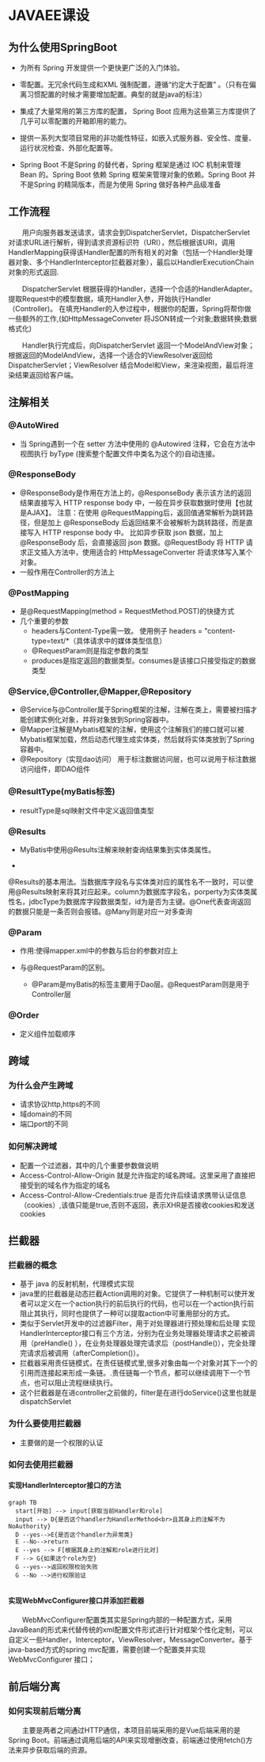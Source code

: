 # JAVAEE课设

## 为什么使用SpringBoot

+ 为所有 Spring 开发提供一个更快更广泛的入门体验。

+ 零配置。无冗余代码生成和XML 强制配置，遵循“约定大于配置” 。（只有在偏离习惯配置的时候才需要增加配置。典型的就是java的标注）

+ 集成了大量常用的第三方库的配置， Spring Boot 应用为这些第三方库提供了几乎可以零配置的开箱即用的能力。

+ 提供一系列大型项目常用的非功能性特征，如嵌入式服务器、安全性、度量、运行状况检查、外部化配置等。

+ Spring Boot 不是Spring 的替代者，Spring 框架是通过 IOC 机制来管理 Bean 的。Spring Boot 依赖 Spring 框架来管理对象的依赖。Spring Boot 并不是Spring
  的精简版本，而是为使用 Spring 做好各种产品级准备

## 工作流程

&emsp;&emsp;用户向服务器发送请求，请求会到DispatcherServlet，DispatcherServlet
对请求URL进行解析，得到请求资源标识符（URI），然后根据该URI，调用HandlerMapping获得该Handler配置的所有相关的对象（包括一个Handler处理器对象、多个HandlerInterceptor拦截器对象），最后以HandlerExecutionChain对象的形式返回.

&emsp;&emsp;DispatcherServlet 根据获得的Handler，选择一个合适的HandlerAdapter。提取Request中的模型数据，填充Handler入参，开始执行Handler（Controller)。
在填充Handler的入参过程中，根据你的配置，Spring将帮你做一些额外的工作,(如HttpMessageConveter 将JSON转成一个对象;数据转换;数据格式化)

&emsp;&emsp;Handler执行完成后，向DispatcherServlet
返回一个ModelAndView对象；根据返回的ModelAndView，选择一个适合的ViewResolver返回给DispatcherServlet；ViewResolver
结合Model和View，来渲染视图，最后将渲染结果返回给客户端。

## 注解相关

### @AutoWired

+ 当 Spring遇到一个在 setter 方法中使用的 @Autowired 注释，它会在方法中视图执行 byType (搜索整个配置文件中类名为这个的)自动连接。

### @ResponseBody

+ @ResponseBody是作用在方法上的，@ResponseBody 表示该方法的返回结果直接写入 HTTP response body 中，一般在异步获取数据时使用【也就是AJAX】。 注意：在使用
  @RequestMapping后，返回值通常解析为跳转路径，但是加上 @ResponseBody 后返回结果不会被解析为跳转路径，而是直接写入 HTTP response body 中。 比如异步获取 json 数据，加上
  @ResponseBody 后，会直接返回 json 数据。@RequestBody 将 HTTP 请求正文插入方法中，使用适合的 HttpMessageConverter 将请求体写入某个对象。
+ 一般作用在Controller的方法上

### @PostMapping

+ 是@RequestMapping(method = RequestMethod.POST)的快捷方式
+ 几个重要的参数
    + headers与Content-Type需一致。 使用例子 headers = "content-type=text/*（具体请求中的媒体类型信息）
    + @RequestParam则是指定参数的类型
    + produces是指定返回的数据类型。consumes是该接口只接受指定的数据类型

### @Service,@Controller,@Mapper,@Repository

+ @Service与@Controller属于Spring框架的注解，注解在类上，需要被扫描才能创建实例化对象，并将对象放到Spring容器中。
+ @Mapper注解是Mybatis框架的注解，使用这个注解我们的接口就可以被Mybatis框架加载，然后动态代理生成实体类，然后就将实体类放到了Spring容器中。
+ @Repository（实现dao访问） 用于标注数据访问层，也可以说用于标注数据访问组件，即DAO组件

### @ResultType(myBatis标签)

+ resultType是sql映射文件中定义返回值类型

### @Results

+ MyBatis中使用@Results注解来映射查询结果集到实体类属性。

+

@Results的基本用法。当数据库字段名与实体类对应的属性名不一致时，可以使用@Results映射来将其对应起来。column为数据库字段名，porperty为实体类属性名，jdbcType为数据库字段数据类型，id为是否为主键。@One代表查询返回的数据只能是一条否则会报错。@Many则是对应一对多查询

### @Param

+ 作用:使得mapper.xml中的参数与后台的参数对应上

+ 与@RequestParam的区别。
    + @Param是myBatis的标签主要用于Dao层。@RequestParam则是用于Controller层

### @Order

+ 定义组件加载顺序

## 跨域

### 为什么会产生跨域

+ 请求协议http,https的不同
+ 域domain的不同
+ 端口port的不同

### 如何解决跨域

+ 配置一个过滤器，其中的几个重要参数做说明
+ Access-Control-Allow-Origin 就是允许指定的域名跨域。这里采用了直接把接受到的域名作为指定的域名
+ Access-Control-Allow-Credentials:true 是否允许后续请求携带认证信息（cookies）,该值只能是true,否则不返回，表示XHR是否接收cookies和发送cookies

## 拦截器

### 拦截器的概念

+ 基于 java 的反射机制，代理模式实现
+ java里的拦截器是动态拦截Action调用的对象。它提供了一种机制可以使开发者可以定义在一个action执行的前后执行的代码，也可以在一个action执行前阻止其执行，同时也提供了一种可以提取action中可重用部分的方式。
+ 类似于Servlet开发中的过滤器Filter，用于对处理器进行预处理和后处理 实现HandlerInterceptor接口有三个方法，分别为在业务处理器处理请求之前被调用（preHandle()
  ），在业务处理器处理完请求后（postHandle()），完全处理完请求后被调用（afterCompletion()）。
+ 拦截器采用责任链模式，在责任链模式里,很多对象由每一个对象对其下一个的引用而连接起来形成一条链。.责任链每一个节点，都可以继续调用下一个节点，也可以阻止流程继续执行。
+ 这个拦截器是在进controller之前做的，filter是在进行doService()这里也就是dispatchServlet

### 为什么要使用拦截器

+ 主要做的是一个权限的认证

### 如何去使用拦截器

#### 实现HandlerInterceptor接口的方法

```mermaid
graph TB
  start[开始] --> input[获取当前Handler和role]
  input --> D{是否这个handler为HandlerMethod<br>且其身上的注解不为NoAuthority}
  D --yes-->E{是否这个handler为异常类}
  E --No-->return
  E --yes --> F[根据其身上的注解和role进行比对] 
  F --> G{如果这个role为空}
  G --yes-->返回权限校验失败
  G --No -->进行权限验证 
  
 ```

#### 实现WebMvcConfigurer接口并添加拦截器

&emsp;&emsp;WebMvcConfigurer配置类其实是Spring内部的一种配置方式，采用JavaBean的形式来代替传统的xml配置文件形式进行针对框架个性化定制，可以自定义一些Handler，Interceptor，ViewResolver，MessageConverter。基于java-based方式的spring
mvc配置，需要创建一个配置类并实现WebMvcConfigurer 接口；

## 前后端分离

### 如何实现前后端分离
&emsp;&emsp;主要是两者之间通过HTTP通信，本项目前端采用的是Vue后端采用的是Spring Boot。前端通过调用后端的API来实现增删改查，前端通过使用fetch()方法来异步获取后端的资源。